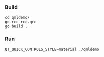 

### Build

    cd qmldemo/
    go-rcc rcc.qrc
    go build .

### Run

    QT_QUICK_CONTROLS_STYLE=material ./qmldemo

